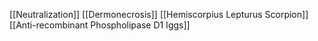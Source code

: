 [[Neutralization]]
[[Dermonecrosis]]
[[Hemiscorpius Lepturus Scorpion]]
[[Anti-recombinant Phospholipase D1 Iggs]]

